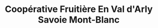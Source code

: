 ---
title: "Coopérative Fruitière En Val d'Arly Savoie Mont-Blanc"
url: /cluses/cooperative-fruitiere-en-val-darly-savoie-mont-blanc/
shop: fromage
---